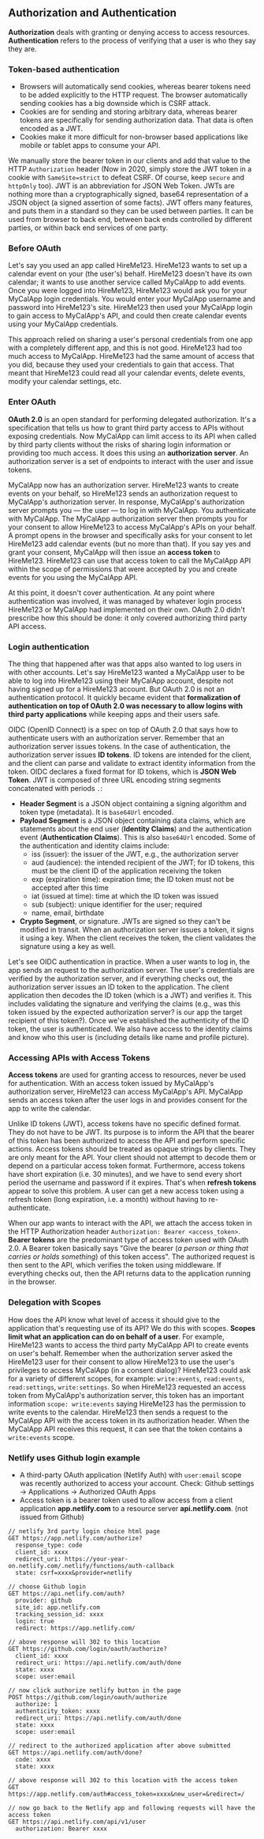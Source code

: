 ## Authorization and Authentication
**Authorization** deals with granting or denying access to access resources. **Authentication** refers to the process of verifying that a user is who they say they are.

### Token-based authentication
- Browsers will automatically send cookies, whereas bearer tokens need to be added explicitly to the HTTP request. The browser automatically sending cookies has a big downside which is CSRF attack.
- Cookies are for sending and storing arbitrary data, whereas bearer tokens are specifically for sending authorization data. That data is often encoded as a JWT.
- Cookies make it more difficult for non-browser based applications like mobile or tablet apps to consume your API.

We manually store the bearer token in our clients and add that value to the HTTP `Authorization` header (Now in 2020, simply store the JWT token in a cookie with `SameSite=strict` to defeat CSRF. Of course, keep `secure` and `httpOnly` too). JWT is an abbreviation for JSON Web Token. JWTs are nothing more than a cryptographically signed, base64 representation of a JSON object (a signed assertion of some facts). JWT offers many features, and puts them in a standard so they can be used between parties. It can be used from browser to back end, between back ends controlled by different parties, or within back end services of one party.

### Before OAuth
Let's say you used an app called HireMe123. HireMe123 wants to set up a calendar event on your (the user's) behalf. HireMe123 doesn't have its own calendar; it wants to use another service called MyCalApp to add events. Once you were logged into HireMe123, HireMe123 would ask you for your MyCalApp login credentials. You would enter your MyCalApp username and password into HireMe123's site. HireMe123 then used your MyCalApp login to gain access to MyCalApp's API, and could then create calendar events using your MyCalApp credentials.

This approach relied on sharing a user's personal credentials from one app with a completely different app, and this is not good. HireMe123 had too much access to MyCalApp. HireMe123 had the same amount of access that you did, because they used your credentials to gain that access. That meant that HireMe123 could read all your calendar events, delete events, modify your calendar settings, etc.

### Enter OAuth
**OAuth 2.0** is an open standard for performing delegated authorization. It's a specification that tells us how to grant third party access to APIs without exposing credentials. Now MyCalApp can limit access to its API when called by third party clients without the risks of sharing login information or providing too much access. It does this using an **authorization server**. An authorization server is a set of endpoints to interact with the user and issue tokens.

MyCalApp now has an authorization server. HireMe123 wants to create events on your behalf, so HireMe123 sends an authorization request to MyCalApp's authorization server. In response, MyCalApp's authorization server prompts you — the user — to log in with MyCalApp. You authenticate with MyCalApp. The MyCalApp authorization server then prompts you for your consent to allow HireMe123 to access MyCalApp's APIs on your behalf. A prompt opens in the browser and specifically asks for your consent to let HireMe123 add calendar events (but no more than that). If you say yes and grant your consent, MyCalApp will then issue an **access token** to HireMe123. HireMe123 can use that access token to call the MyCalApp API within the scope of permissions that were accepted by you and create events for you using the MyCalApp API.

At this point, it doesn't cover authentication. At any point where authentication was involved, it was managed by whatever login process HireMe123 or MyCalApp had implemented on their own. OAuth 2.0 didn't prescribe how this should be done: it only covered authorizing third party API access.

### Login authentication
The thing that happened after was that apps also wanted to log users in with other accounts. Let's say HireMe123 wanted a MyCalApp user to be able to log into HireMe123 using their MyCalApp account, despite not having signed up for a HireMe123 account. But OAuth 2.0 is not an authentication protocol. It quickly became evident that **formalization of authentication on top of OAuth 2.0 was necessary to allow logins with third party applications** while keeping apps and their users safe.

OIDC (OpenID Connect) is a spec on top of OAuth 2.0 that says how to authenticate users with an authorization server. Remember that an authorization server issues tokens. In the case of authentication, the authorization server issues **ID tokens**. ID tokens are intended for the client, and the client can parse and validate to extract identity information from the token. OIDC declares a fixed format for ID tokens, which is **JSON Web Token**. JWT is composed of three URL encoding string segments concatenated with periods `.`:

- **Header Segment** is a JSON object containing a signing algorithm and token type (metadata). It is `base64Url` encoded.
- **Payload Segment** is a JSON object containing data claims, which are statements about the end user (**Identity Claims**) and the authentication event (**Authentication Claims**). This is also `base64Url` encoded. Some of the authentication and identity claims include:
  - iss (issuer): the issuer of the JWT, e.g., the authorization server
  - aud (audience): the intended recipient of the JWT; for ID tokens, this must be the client ID of the application receiving the token
  - exp (expiration time): expiration time; the ID token must not be accepted after this time
  - iat (issued at time): time at which the ID token was issued
  - sub (subject): unique identifier for the user; required
  - name, email, birthdate
- **Crypto Segment**, or signature. JWTs are signed so they can't be modified in transit. When an authorization server issues a token, it signs it using a key. When the client receives the token, the client validates the signature using a key as well.

Let's see OIDC authentication in practice. When a user wants to log in, the app sends an request to the authorization server. The user's credentials are verified by the authorization server, and if everything checks out, the authorization server issues an ID token to the application. The client application then decodes the ID token (which is a JWT) and verifies it. This includes validating the signature and verifying the claims (e.g., was this token issued by the expected authorization server? is our app the target recipient of this token?). Once we've established the authenticity of the ID token, the user is authenticated. We also have access to the identity claims and know who this user is (including details like name and profile picture).

### Accessing APIs with Access Tokens
**Access tokens** are used for granting access to resources, never be used for authentication. With an access token issued by MyCalApp's authorization server, HireMe123 can access MyCalApp's API. MyCalApp sends an access token after the user logs in and provides consent for the app to write the calendar.

Unlike ID tokens (JWT), access tokens have no specific defined format. They do not have to be JWT. Its purpose is to inform the API that the bearer of this token has been authorized to access the API and perform specific actions. Access tokens should be treated as opaque strings by clients. They are only meant for the API. Your client should not attempt to decode them or depend on a particular access token format. Furthermore, access tokens have short expiration (i.e. 30 minutes), and we have to send every short period the username and password if it expires. That's when **refresh tokens** appear to solve this problem. A user can get a new access token using a refresh token (long expiration, i.e. a month) without having to re-authenticate.

When our app wants to interact with the API, we attach the access token in the HTTP Authorization header `Authorization: Bearer <access_token>`. **Bearer tokens** are the predominant type of access token used with OAuth 2.0. A Bearer token basically says "Give the bearer (*a person or thing that carries or holds something*) of this token access". The authorized request is then sent to the API, which verifies the token using middleware. If everything checks out, then the API returns data to the application running in the browser.

### Delegation with Scopes
How does the API know what level of access it should give to the application that's requesting use of its API? We do this with scopes. **Scopes limit what an application can do on behalf of a user**. For example, HireMe123 wants to access the third party MyCalApp API to create events on user's behalf. Remember when the authorization server asked the HireMe123 user for their consent to allow HireMe123 to use the user's privileges to access MyCalApp (in a consent dialog)? HireMe123 could ask for a variety of different scopes, for example: `write:events`, `read:events`, `read:settings`, `write:settings`. So when HireMe123 requested an access token from MyCalApp's authorization server, this token has an important information `scope: write:events` saying HireMe123 has the permission to write events to the calendar. HireMe123 then sends a request to the MyCalApp API with the access token in its authorization header. When the MyCalApp API receives this request, it can see that the token contains a `write:events` scope.

### Netlify uses Github login example
- A third-party OAuth application (Netlify Auth) with `user:email` scope was recently authorized to access your account. Check: Github settings -> Applications -> Authorized OAuth Apps
- Access token is a bearer token used to allow access from a client application **app.netlify.com** to a resource server **api.netlify.com**. (not issued from Github)

```
// netlify 3rd party login choice html page
GET https://app.netlify.com/authorize?
  response_type: code
  client_id: xxxx
  redirect_uri: https://your-year-on.netlify.com/.netlify/functions/auth-callback
  state: csrf=xxxx&provider=netlify

// choose Github login
GET https://api.netlify.com/auth?
  provider: github
  site_id: app.netlify.com
  tracking_session_id: xxxx
  login: true
  redirect: https://app.netlify.com/

// above response will 302 to this location
GET https://github.com/login/oauth/authorize?
  client_id: xxxx
  redirect_uri: https://api.netlify.com/auth/done
  state: xxxx
  scope: user:email

// now click authorize netlify button in the page
POST https://github.com/login/oauth/authorize
  authorize: 1
  authenticity_token: xxxx
  redirect_uri: https://api.netlify.com/auth/done
  state: xxxx
  scope: user:email

// redirect to the authorized application after above submitted 
GET https://api.netlify.com/auth/done?
  code: xxxx
  state: xxxx

// above response will 302 to this location with the access token
GET https://app.netlify.com/auth#access_token=xxxx&new_user=&redirect=/

// now go back to the Netlify app and following requests will have the access token
GET https://api.netlify.com/api/v1/user
  authorization: Bearer xxxx

```
